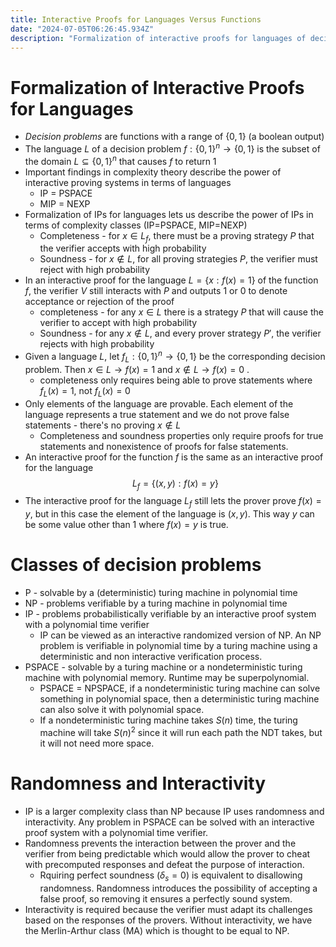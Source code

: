 ```yaml
---
title: Interactive Proofs for Languages Versus Functions
date: "2024-07-05T06:26:45.934Z"
description: "Formalization of interactive proofs for languages of decision problems"
---
```

# Formalization of Interactive Proofs for Languages
- _Decision problems_ are functions with a range of $\{0,1\}$ (a boolean output)
- The language $L$ of a decision problem $f:\{0,1\}^n \rightarrow \{0,1\}$ is the subset of the domain $L \subseteq \{0,1\}^n$ that causes $f$ to return 1
- Important findings in complexity theory describe the power of interactive proving systems in terms of languages
  - IP = PSPACE
  - MIP = NEXP
- Formalization of IPs for languages lets us describe the power of IPs in terms of complexity classes (IP=PSPACE, MIP=NEXP)
  - Completeness - for $x\in L_f$, there must be a proving strategy $P$ that the verifier accepts with high probability
  - Soundness - for $x \notin L$, for all proving strategies $P$, the verifier must reject with high probability
- In an interactive proof for the language $L = \{x : f(x) = 1\}$ of the function $f$, the verifier $V$ still interacts with $P$ and outputs $1$ or $0$ to denote acceptance or rejection of the proof
  - completeness - for any $x \in L$ there is a strategy $P$ that will cause the verifier to accept with high probability
  - Soundness - for any $x \notin L$, and every prover strategy $P'$, the verifier rejects with high probability
- Given a language $L$, let $f_L: \{0,1\}^n \rightarrow \{0,1\}$ be the corresponding decision problem. Then $x\in L \rightarrow f(x)=1$ and $x\notin L \rightarrow f(x)=0$ .
  - completeness only requires being able to prove statements where $f_L(x) = 1$, not  $f_L(x) = 0$
- Only elements of the language are provable. Each element of the language represents a true statement and we do not prove false statements - there's no proving $x \notin L$
  - Completeness and soundness properties only require proofs for true statements and nonexistence of proofs for false statements.
- An interactive proof for the function $f$ is the same as an interactive proof for the language
  $$
  L_f = \{(x,y):f(x) = y\}
  $$
- The interactive proof for the language $L_f$ still lets the prover prove $f(x) = y$, but in this case the element of the language is $(x,y)$. This way $y$ can be some value other than 1 where $f(x) = y$ is true.
# Classes of decision problems
- P - solvable by a (deterministic) turing machine in polynomial time
- NP - problems verifiable by a turing machine in polynomial time
- IP - problems probabilistically verifiable by an interactive proof system with a polynomial time verifier
  - IP can be viewed as an interactive randomized version of NP.  An NP problem is verifiable in polynomial time by a turing machine using a deterministic and non interactive verification process.
- PSPACE - solvable by a turing machine or a nondeterministic turing machine with polynomial memory. Runtime may be superpolynomial.
  - PSPACE = NPSPACE, if a nondeterministic turing machine can solve something in polynomial space, then a deterministic turing machine can also solve it with polynomial space.
  - If a nondeterministic turing machine takes $S(n)$ time, the turing machine will take $S(n)^2$ since it will run each path the NDT takes, but it will not need more space.
# Randomness and Interactivity
- IP is a larger complexity class than NP because IP uses randomness and interactivity. Any problem in PSPACE can be solved with an interactive proof system with a polynomial time verifier.
- Randomness prevents the interaction between the prover and the verifier from being predictable which would allow the prover to cheat with precomputed responses and defeat the purpose of interaction.
  - Rquiring perfect soundness ($\delta_s = 0$) is equivalent to disallowing randomness. Randomness introduces the possibility of accepting a false proof, so removing it ensures a perfectly sound system.
- Interactivity is required because the verifier must adapt its challenges based on the responses of the provers. Without interactivity, we have the Merlin-Arthur class (MA) which is thought to be equal to NP.
 